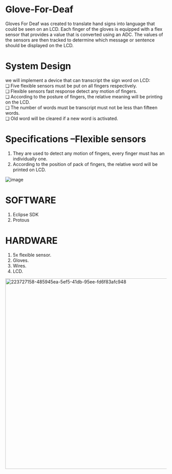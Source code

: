 # Glove-For-Deaf
Gloves For Deaf was created to translate hand signs into language that could be seen on an LCD. Each finger of the gloves is equipped with a flex sensor that provides a value that is converted using an ADC. The values of the sensors are then tracked to determine which message or sentence should be displayed on the LCD.

# System Design 
we will implement a device that can transcript the sign word on LCD:   
❑ Five flexible sensors must be put on all fingers respectively.  
❑ Flexible sensors fast response detect any motion of fingers.   
❑ According to the posture of fingers, the relative meaning will 
be printing on the LCD.   
❑ The number of words must be transcript must not be less than 
fifteen words.    
❑ Old word will be cleared if a new word is activated.   

# Specifications –Flexible sensors 
1. They are used to detect any motion of fingers, every finger must 
has an individually one.
2. According to the position of pack of fingers, the relative word will 
be printed on LCD.

![image](https://github.com/faatthy/Glove-For-Deaf/assets/110846097/df064795-496c-42dc-9b0b-2c0959423c9a) 

# SOFTWARE 
1. Eclipse SDK
2. Protous

# HARDWARE 
1. 5x flexible sensor.
2. Gloves.
3. Wires.
4. LCD.
<img width="595" alt="223727158-485945ea-5ef5-41db-95ee-fd6f83afc948" src="https://github.com/faatthy/Glove-For-Deaf/assets/110846097/f6b93df9-53ee-4bcc-843a-e0174b2d3dfa">




